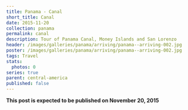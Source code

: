 ```yaml
---
title: Panama - Canal
short_title: Canal
date: 2015-11-20
collection: panama
permalink: canal
description: Tour of Panama Canal, Money Islands and San Lorenzo
header: /images/galleries/panama/arriving/panama--arriving-002.jpg
poster: /images/galleries/panama/arriving/panama--arriving-002.jpg
tags: Travel
stats:
  photos: 0
series: true
parent: central-america
published: false
---
```


__This post is expected to be published on November 20, 2015__

<!-- ## Panama Canal Tour

We started day 2 up before 6am to prepare for our tour. Our tour started early to get a jump on the day at a time when we would have the canal to ourselves and have our best chance at seeing animals.

__Driving to the canal__

## Pushing Off

Our guides took us to a little dock where the two of us, two guides and family of 4 loaded into small boat.

__dock__

## The Water

Great views from the boat.

__water__

And great views of the coastline.

__coastline__

## Monkey Islands

When the area was flooded, the water rose, trapping some monkies.

### Capuchin Monkies

Our first stop was at a small island to see some capuchin monkies.

__capuchins__

### Geoffroys Tamarins

Next was a stop by another island to see a few tiny Geoffroys Tamarins.

__geoffroys__

### Howler Monkies

You can look up from time to time and see a treefull of Howler Monkies and the occasional Iguana.

__howlers__


## San Lorenzo

On the way up to the Carribbean Sea, we passed by San Lorenzo, an abandoned town.

__san_lorenzo__

When we were also were able to walk some of the way to Fort something.

__san lorenzo walk__

## Fort

On the Carribean side, we sat down for a quick bite to eat and toured the fort.

__Above and around the fort__

It overlooks the water and acts as a focal point for ships coming in.

__Inside the fort__

## Gatun Locks

The 3 "Locks" are the engineering heart of the Panama Canal. These are the points where a ship enters, and is raised or lowered, then let free on the other side. Even though the Pacific and Atlantic are at sea level, due to tides and the rotation of the earth, the Atlantic is significantly higher than the Pacific. When traveling from Atlantic -> Pacific, this means the ships go down many meters.

__around the locks__

### Open the Gates

Every few minutes another ship goes through the gates. We were able to hang out and watch a "Panamax" ship, a ship at the maximum size able to make it through the port.

__gates opening__

We also were able to see some of the old trains used to move and stablize the ships as they made their way through the locks.

__port__

## Returning to Panama

After waving goodbye to the Disney Cruise Ship guests, we made our way back to our hotel, happily chatting with the French tourists (who had just been to Cuba!) for the hour long ride back to town. -->
